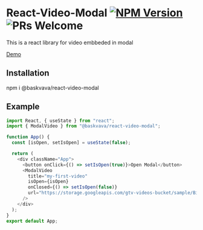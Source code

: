 # React-Video-Modal [![NPM Version](https://img.shields.io/badge/npm-v_0.0.17_alpha-blue)](https://www.npmjs.com/package/@baskvava/react-video-modal) ![PRs Welcome](https://img.shields.io/badge/PRs-welcome-green.svg)

This is a react library for video embbeded in modal

[Demo](https://react-video-modal.vercel.app/)

## Installation

npm i @baskvava/react-video-modal

## Example

```js
import React, { useState } from "react";
import { ModalVideo } from "@baskvava/react-video-modal";

function App() {
  const [isOpen, setIsOpen] = useState(false);

  return (
    <div className="App">
      <button onClick={() => setIsOpen(true)}>Open Modal</button>
      <ModalVideo
        title="my-first-video"
        isOpen={isOpen}
        onClosed={() => setIsOpen(false)}
        url="https://storage.googleapis.com/gtv-videos-bucket/sample/BigBuckBunny.mp4"
      />
    </div>
  );
}
export default App;
```
